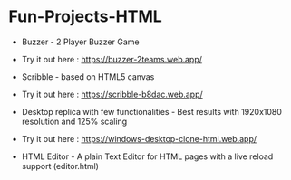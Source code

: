 # Fun-Projects-HTML

* Buzzer - 2 Player Buzzer Game

* Try it out here : https://buzzer-2teams.web.app/

* Scribble - based on HTML5 canvas

* Try it out here : https://scribble-b8dac.web.app/

* Desktop replica with few functionalities - Best results with 1920x1080 resolution and 125% scaling

* Try it out here : https://windows-desktop-clone-html.web.app/

* HTML Editor - A plain Text Editor for HTML pages with a live reload support (editor.html)
